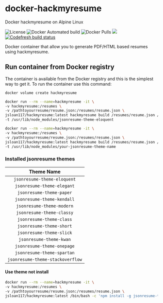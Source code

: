 # docker-hackmyresume

Docker hackmyresume on Alpine Linux

![License](https://img.shields.io/badge/License-GPLv3-blue.svg)
![Docker Automated build](https://img.shields.io/docker/automated/jsloan117/hackmyresume.svg)
![Docker Pulls](https://img.shields.io/docker/pulls/jsloan117/hackmyresume.svg)
[![](https://images.microbadger.com/badges/image/jsloan117/hackmyresume.svg)](https://microbadger.com/images/jsloan117/hackmyresume "Get your own image badge on microbadger.com")
[![Codefresh build status]( https://g.codefresh.io/api/badges/pipeline/jsloan117_marketplace/jsloan117%2Fdocker-hackmyresume%2Fdocker-hackmyresume?type=cf-1)]( https://g.codefresh.io/public/accounts/jsloan117_marketplace/pipelines/jsloan117/docker-hackmyresume/docker-hackmyresume)

Docker container that allow you to generate PDF/HTML based resumes using hackmyresume.

## Run container from Docker registry

The container is available from the Docker registry and this is the simplest way to get it.
To run the container use this command:

```bash
docker volume create hackmyresume
```

```bash
docker run --rm --name=hackmyresume -it \
-v hackmyresume:/resumes \
-v /pathtoyourresume/resume.json:/resumes/resume.json \
jsloan117/hackmyresume:latest hackmyresume build /resumes/resume.json /resumes/resume.pdf \
-t /usr/lib/node_modules/jsonresume-theme-eloquent
```

```bash
docker run --rm --name=hackmyresume -it \
-v hackmyresume:/resumes \
-v /pathtoyourresume/resume.json:/resumes/resume.json \
jsloan117/hackmyresume:latest hackmyresume build /resumes/resume.json /resumes/resume.pdf \
-t /usr/lib/node_modules/your-jsonresume-theme-name
```

### Installed jsonresume themes

| Theme Name                       |
|:--------------------------------:|
| `jsonresume-theme-eloquent`      |
| `jsonresume-theme-elegant`       |
| `jsonresume-theme-paper`         |
| `jsonresume-theme-kendall`       |
| `jsonresume-theme-modern`        |
| `jsonresume-theme-classy`        |
| `jsonresume-theme-class`         |
| `jsonresume-theme-short`         |
| `jsonresume-theme-slick`         |
| `jsonresume-theme-kwan`          |
| `jsonresume-theme-onepage`       |
| `jsonresume-theme-spartan`       |
| `jsonresume-theme-stackoverflow` |

#### Use theme not install

```bash
docker run --rm --name=hackmyresume -it \
-v hackmyresume:/resumes \
-v /pathtoyourresume/resume.json:/resumes/resume.json \
jsloan117/hackmyresume:latest /bin/bash -c 'npm install -g jsonresume-theme-flat && hackmyresume build /resumes/resume.json /resumes/resume.pdf -t /usr/lib/node_modules/jsonresume-theme-flat'
```
